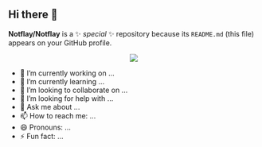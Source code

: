 ## Hi there 👋


**Notflay/Notflay** is a ✨ _special_ ✨ repository because its `README.md` (this file) appears on your GitHub profile.


  <div align= "center">
    <img src="https://github-readme-stats.vercel.app/api?username=Notflay&show_icons=true&theme=jolly"/>
  </div>

- 🔭 I’m currently working on ...
- 🌱 I’m currently learning ...
- 👯 I’m looking to collaborate on ...
- 🤔 I’m looking for help with ...
- 💬 Ask me about ...
- 📫 How to reach me: ...
- 😄 Pronouns: ...
- ⚡ Fun fact: ...
